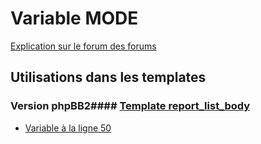 # Variable MODE
[Explication sur le forum des forums](http://forum.forumactif.com/t294113-listing-des-variables#MODE)
## Utilisations dans les templates
### Version phpBB2#### [Template report_list_body](subsilver/report_list_body.md)
* [Variable à la ligne 50](../subsilver/report_list_body.tpl#L50)